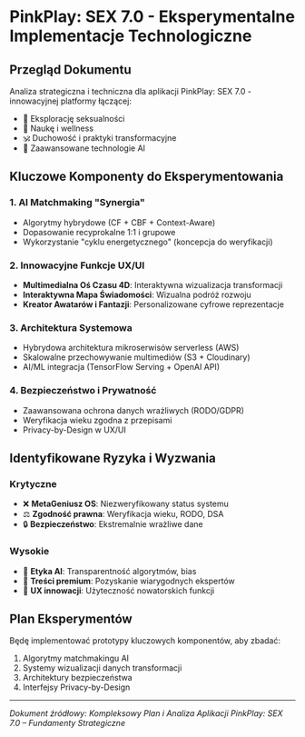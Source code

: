 # PinkPlay: SEX 7.0 - Eksperymentalne Implementacje Technologiczne

## Przegląd Dokumentu
Analiza strategiczna i techniczna dla aplikacji PinkPlay: SEX 7.0 - innowacyjnej platformy łączącej:
- 🌸 Eksplorację seksualności
- 🧠 Naukę i wellness  
- 🕉️ Duchowość i praktyki transformacyjne
- 🤖 Zaawansowane technologie AI

## Kluczowe Komponenty do Eksperymentowania

### 1. AI Matchmaking "Synergia"
- Algorytmy hybrydowe (CF + CBF + Context-Aware)
- Dopasowanie recyprokalne 1:1 i grupowe
- Wykorzystanie "cyklu energetycznego" (koncepcja do weryfikacji)

### 2. Innowacyjne Funkcje UX/UI
- **Multimedialna Oś Czasu 4D**: Interaktywna wizualizacja transformacji
- **Interaktywna Mapa Świadomości**: Wizualna podróż rozwoju
- **Kreator Awatarów i Fantazji**: Personalizowane cyfrowe reprezentacje

### 3. Architektura Systemowa
- Hybrydowa architektura mikroserwisów serverless (AWS)
- Skalowalne przechowywanie multimediów (S3 + Cloudinary)
- AI/ML integracja (TensorFlow Serving + OpenAI API)

### 4. Bezpieczeństwo i Prywatność
- Zaawansowana ochrona danych wrażliwych (RODO/GDPR)
- Weryfikacja wieku zgodna z przepisami
- Privacy-by-Design w UX/UI

## Identyfikowane Ryzyka i Wyzwania

### Krytyczne
- ❌ **MetaGeniusz OS**: Niezweryfikowany status systemu
- ⚖️ **Zgodność prawna**: Weryfikacja wieku, RODO, DSA
- 🔒 **Bezpieczeństwo**: Ekstremalnie wrażliwe dane

### Wysokie  
- 🤖 **Etyka AI**: Transparentność algorytmów, bias
- 📝 **Treści premium**: Pozyskanie wiarygodnych ekspertów
- 🎨 **UX innowacji**: Użyteczność nowatorskich funkcji

## Plan Eksperymentów

Będę implementować prototypy kluczowych komponentów, aby zbadać:
1. Algorytmy matchmakingu AI
2. Systemy wizualizacji danych transformacji
3. Architektury bezpieczeństwa
4. Interfejsy Privacy-by-Design

---

*Dokument źródłowy: Kompleksowy Plan i Analiza Aplikacji PinkPlay: SEX 7.0 – Fundamenty Strategiczne*